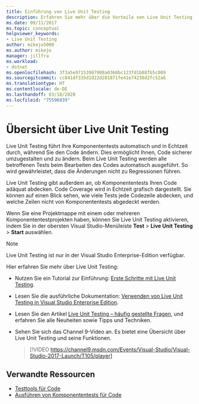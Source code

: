 ```yaml
---
title: Einführung von Live Unit Testing
description: Erfahren Sie mehr über die Vorteile von Live Unit Testing und dessen Anwendung bei Komponententests für Ihre Projekte.
ms.date: 09/11/2017
ms.topic: conceptual
helpviewer_keywords:
- Live Unit Testing
author: mikejo5000
ms.author: mikejo
manager: jillfra
ms.workload:
- dotnet
ms.openlocfilehash: 3f3a5e97153997908a0360bc123fd1b88fb5c009
ms.sourcegitcommit: cc841df335d1d22d281871fe41e74238d2fc52a6
ms.translationtype: HT
ms.contentlocale: de-DE
ms.lasthandoff: 03/18/2020
ms.locfileid: "75596839"
---
```

# <a name="live-unit-testing-overview"></a>Übersicht über Live Unit Testing

Live Unit Testing führt Ihre Komponententests automatisch und in Echtzeit durch, während Sie den Code ändern. Dies ermöglicht Ihnen, Code sicherer umzugestalten und zu ändern. Beim Live Unit Testing werden alle betroffenen Tests beim Bearbeiten des Codes automatisch ausgeführt. So wird gewährleistet, dass die Änderungen nicht zu Regressionen führen.

Live Unit Testing gibt außerdem an, ob Komponententests Ihren Code adäquat abdecken. Code Coverage wird in Echtzeit grafisch dargestellt. Sie können auf einen Blick sehen, wie viele Tests jede Codezeile abdecken, und welche Zeilen nicht von Komponententests abgedeckt werden.

Wenn Sie eine Projektmappe mit einem oder mehreren Komponententestprojekten haben, können Sie Live Unit Testing aktivieren, indem Sie in der obersten Visual Studio-Menüleiste **Test** > **Live Unit Testing** > **Start** auswählen.

> [!NOTE]
> Live Unit Testing ist nur in der Visual Studio Enterprise-Edition verfügbar.

Hier erfahren Sie mehr über Live Unit Testing:

- Nutzen Sie ein Tutorial zur Einführung: [Erste Schritte mit Live Unit Testing](live-unit-testing-start.md).

- Lesen Sie die ausführliche Dokumentation: [Verwenden von Live Unit Testing in Visual Studio Enterprise Edition](live-unit-testing.md).

- Lesen Sie den Artikel [Live Unit Testing – häufig gestellte Fragen](live-unit-testing-faq.md), und erfahren Sie alle Neuheiten sowie Tipps und Techniken.

- Sehen Sie sich das Channel 9-Video an. Es bietet eine Übersicht über Live Unit Testing und seine Funktionen.</p>

   > [!VIDEO https://channel9.msdn.com/Events/Visual-Studio/Visual-Studio-2017-Launch/T105/player]

## <a name="related-resources"></a>Verwandte Ressourcen

- [Testtools für Code](https://visualstudio.microsoft.com/vs/testing-tools/)
- [Ausführen von Komponententests für Code](unit-test-your-code.md)
